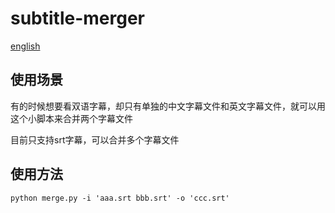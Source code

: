 # subtitle-merger
[english](./english_readme.md)

## 使用场景

有的时候想要看双语字幕，却只有单独的中文字幕文件和英文字幕文件，就可以用这个小脚本来合并两个字幕文件

目前只支持srt字幕，可以合并多个字幕文件

## 使用方法

``
python merge.py -i 'aaa.srt bbb.srt' -o 'ccc.srt'
``


